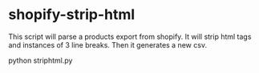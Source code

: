 shopify-strip-html
==================

This script will parse a products export from shopify.  It will strip html tags and instances of 3 line breaks.  Then it generates a new csv.

python striphtml.py <infile> <outfile>
